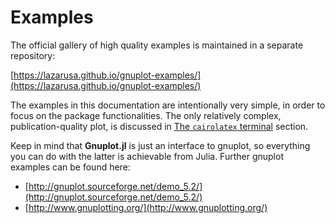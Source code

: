 # Examples

The official gallery of high quality examples is maintained in a separate repository:

[https://lazarusa.github.io/gnuplot-examples/](https://lazarusa.github.io/gnuplot-examples/)

The examples in this documentation are intentionally very simple, in order to focus on the package functionalities.  The only relatively complex, publication-quality plot, is discussed in [The `cairolatex` terminal](@ref) section.

Keep in mind that **Gnuplot.jl** is just an interface to gnuplot, so everything you can do with the latter is achievable from Julia.
Further gnuplot examples can be found here:
- [http://gnuplot.sourceforge.net/demo_5.2/](http://gnuplot.sourceforge.net/demo_5.2/)
- [http://www.gnuplotting.org/](http://www.gnuplotting.org/)
